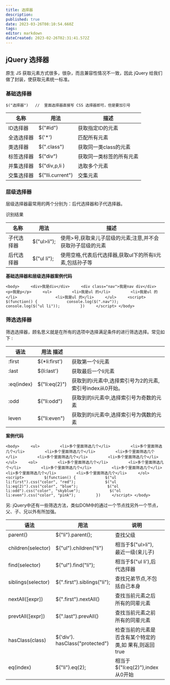 ```yaml
---
title: 选择器
description: 
published: true
date: 2023-03-26T08:10:54.660Z
tags: 
editor: markdown
dateCreated: 2023-02-26T02:31:41.572Z
---
```


## jQuery 选择器

原生 JS 获取元素方式很多，很杂，而且兼容性情况不一致，因此 jQuery 给我们做了封装，使获取元素统一标准。

### 基础选择器

`$("选择器")   //  里面选择器直接写 CSS 选择器即可，但是要加引号`

| 名称       | 用法             | 描述                     |
| ------------ | ------------------ | -------------------------- |
| ID选择器   | $("#id")         | 获取指定ID的元素         |
| 全选选择器 | $('*')           | 匹配所有元素             |
| 类选择器   | $(".class")      | 获取同一类class的元素    |
| 标签选择器 | $("div")         | 获取同一类标签的所有元素 |
| 并集选择器 | $("div,p,li )    | 选取多个元素             |
| 交集选择器 | $("Ili.current") | 交集元素                 |

### 层级选择器

层级选择器最常用的两个分别为：后代选择器和子代选择器。

识别结果

| 名称       | 用法        | 描述                                                       |
| ------------ | ------------- | ------------------------------------------------------------ |
| 子代选择器 | $("ul>li"); | 使用>号,获取亲儿子层级的元素;注意,并不会获取孙子层级的元素 |
| 后代选择器 | $("ul li"); | 使用空格,代表后代选择器,获取uI下的所有Ii元素,包括孙子等    |

**基础选择器和层级选择器案例代码**

`<body>     <div>我是div</div>     <div class="nav">我是nav div</div>     <p>我是p</p>     <ul>         <li>我是ul 的</li>         <li>我是ul 的</li>                 <li>我是ul 的</li>     </ul>     <script>         $(function() {             console.log($(".nav"));             console.log($("ul li"));         })     </script> </body>`

### 筛选选择器

筛选选择器，顾名思义就是在所有的选项中选择满足条件的进行筛选选择。常见如下 :

| 语法       | 用法 描述     |                                                          |
| ------------ | --------------- | ---------------------------------------------------------- |
| :first     | $(*li:first') | 获取第一个li元素                                         |
| :last      | $(li:last')   | 获取最后一个li元素                                       |
| :eq(index) | $("Ii:eq(2)") | 获取到的i元素中,选择索引号为2的元素,索引号index从0开始。 |
| :odd       | $("li:odd")   | 获取到的Ii元素中,选择索引号为奇数的元素                  |
| leven      | $("li:even")  | 获取到的Ii元素中,选择索引号为偶数的元素                  |

**案例代码**

`<body>     <ul>         <li>多个里面筛选几个</li>         <li>多个里面筛选几个</li>         <li>多个里面筛选几个</li>         <li>多个里面筛选几个</li>         <li>多个里面筛选几个</li>         <li>多个里面筛选几个</li>     </ul>     <ol>         <li>多个里面筛选几个</li>         <li>多个里面筛选几个</li>         <li>多个里面筛选几个</li>         <li>多个里面筛选几个</li>         <li>多个里面筛选几个</li>         <li>多个里面筛选几个</li>     </ol>     <script>         $(function() {             $("ul li:first").css("color", "red");             $("ul li:eq(2)").css("color", "blue");             $("ol li:odd").css("color", "skyblue");             $("ol li:even").css("color", "pink");         })     </script> </body>`

另: jQuery中还有一些筛选方法，类似DOM中的通过一个节点找另外一个节点，父、子、兄以外有所加强。

| 语法               | 用法                            | 说明                                                  |  |
| -------------------- | --------------------------------- | ------------------------------------------------------- | -- |
| parent()           | $("li").parent();               | 查找父级                                              |  |
| children(selector) | $("ul").children("li")          | 相当于$("ul>li"),最近一级(亲儿子)                     |  |
| find(selector)     | $("ul").find("li");             | 相当于$("ul li'),后代选择器                           |  |
| siblings(selector) | $(".first").siblings("li");     | 查找兄弟节点,不包括自己本身                           |  |
| nextAll([expr])    | $(".first").nextAll()           | 查找当前元素之后所有的同辈元素                        |  |
| prevtAll([expr])   | $(".last").prevAll()            | 查找当前元素之前所有的同辈元素                        |  |
| hasClass(class)    | $('div'). hasClass("protected") | 检查当前的元素是否含有某个特定的类,如 果有,则返回true |  |
| eq(index)          | $("li").eq(2);                  | 相当于$("li:eq(2)"),index从0开始                      |  |